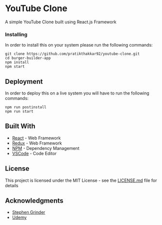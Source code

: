 # YouTube Clone

A simple YouTube Clone built using React.js Framework

### Installing

In order to install this on your system please run the following commands:

```
git clone https://github.com/pratikthakkar92/youtube-clone.git
cd burger-builder-app
npm install
npm start
```

## Deployment

In order to deploy this on a live system you will have to run the following commands: 

```
npm run postinstall
npm run start
```

## Built With

* [React](https://reactjs.org/) - Web Framework
* [Redux](https://redux.js.org/) - Web Framework
* [NPM](https://www.npmjs.com/) - Dependency Management
* [VSCode](https://code.visualstudio.com/) - Code Editor

## License

This project is licensed under the MIT License - see the [LICENSE.md](LICENSE.md) file for details

## Acknowledgments

* [Stephen Grinder](https://twitter.com/ste_grider)
* [Udemy](www.udemy.com)

